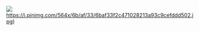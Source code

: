 ![](https://i.pinimg.com/564x/6b/af/33/6baf33f2c471028213a93c9cefddd502.jpg)https://i.pinimg.com/564x/6b/af/33/6baf33f2c471028213a93c9cefddd502.jpg)
